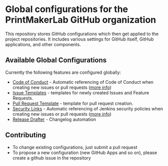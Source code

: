 # Global configurations for the PrintMakerLab GitHub organization
This repository stores GitHub configurations which then get applied to the project repositories. It includes various settings for GitHub itself, GitHub applications, and other components.

## Available Global Configurations
Currently the following features are configured globally:
* [Code of Conduct](./CODE_OF_CONDUCT.md) - Automatic referencing of Code of Conduct when creating new issues or pull requests
  ([more info](https://help.github.com/en/articles/creating-a-default-community-health-file-for-your-organization))
* [Issue Templates](./.github/ISSUE_TEMPLATE/) - templates for newly created Issues and Feature Requests.
* [Pull Request Template](./.github/pull_request_template.md) - template for pull request creation.
* [Security Links](./SECURITY.md) - Automatic referencing of Jenkins security policies when creating new issues or pull requests
  ([more info](https://help.github.com/en/articles/creating-a-default-community-health-file-for-your-organization))
* [Release Drafter](https://github.com/release-drafter/release-drafter) - Changelog automation

## Contributing
* To change existing configurations, just submit a pull request
* To propose a new configuration (new GitHub Apps and so on), please create a github issue in the repository
